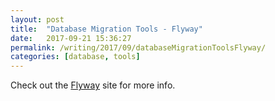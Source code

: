 ```yaml
---
layout: post
title:  "Database Migration Tools - Flyway"
date:   2017-09-21 15:36:27
permalink: /writing/2017/09/databaseMigrationToolsFlyway/
categories: [database, tools]
---
```

Check out the [Flyway][flyway] site for more info.

[flyway]:      https://flywaydb.org/documentation/
